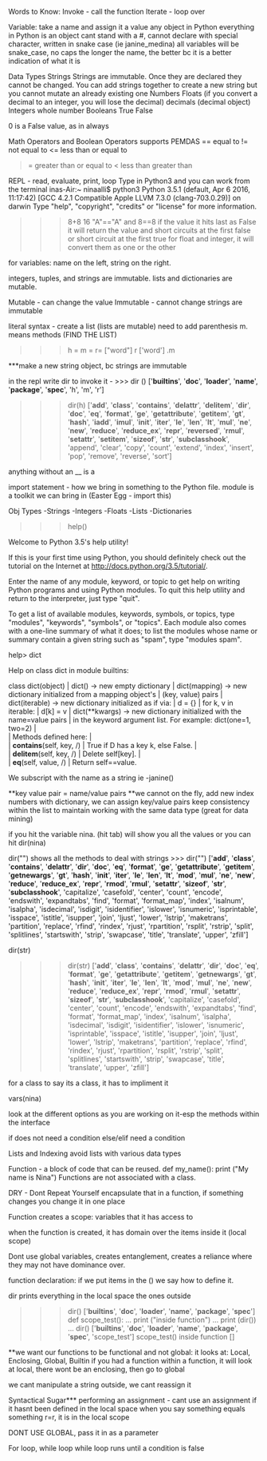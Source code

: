 Words to Know: 
Invoke - call the function
Iterate - loop over


Variable:
  take a name and assign it a value
  any object in Python
  everything in Python is an object
  cant stand with a #, cannot declare with special character, written in snake case (ie janine_medina)
  all variables will be snake_case, no caps
  the longer the name, the better bc it is a better indication of what it is
  
  Data Types
Strings
Strings are immutable. Once they are declared they cannot be changed. You can add strings together to create a new string but you cannot mutate an already existing one
Numbers
  Floats (if you convert a decimal to an integer, you will lose the decimal)
    decimals (decimal object)
  Integers
    whole number
  Booleans
    True
    False
    
0 is a False value, as in always

Math Operators and Boolean Operators
supports PEMDAS
== equal to
!= not equal to
<= less than or equal to
>= greater than or equal to
< less than
> greater than

REPL - read, evaluate, print, loop
Type in Python3 and you can work from the terminal
inas-Air:~ ninaalli$ python3
Python 3.5.1 (default, Apr  6 2016, 11:17:42) 
[GCC 4.2.1 Compatible Apple LLVM 7.3.0 (clang-703.0.29)] on darwin
Type "help", "copyright", "credits" or "license" for more information.
>>> 
>>> 8+8
16
>>> "A"=="A" and 8==8
if the value it hits last as False it will return the value
and short circuits at the first false
or short circuit at the first true
for float and integer, it will convert them as one or the other


for variables: 
name on the left, string on the right.

integers, tuples, and strings are immutable.
  lists and dictionaries are mutable.
  
  Mutable - can change the value
  Immutable - cannot change
  strings are immutable
  
literal syntax - create a list (lists are mutable) need to add parenthesis
m. means methods (FIND THE LIST)
  >>> h = m = r= ["word"]
  >>> r
  ['word']
  >>> .m


***make a new string object, bc strings are immutable
  
in the repl write dir <built-in function dir>
to invoke it - >>> dir ()
['__builtins__', '__doc__', '__loader__', '__name__', '__package__', '__spec__', 'h', 'm', 'r']

>>> dir(h)
['__add__', '__class__', '__contains__', '__delattr__', '__delitem__', '__dir__', '__doc__', '__eq__', '__format__', '__ge__', '__getattribute__', '__getitem__', '__gt__', '__hash__', '__iadd__', '__imul__', '__init__', '__iter__', '__le__', '__len__', '__lt__', '__mul__', '__ne__', '__new__', '__reduce__', '__reduce_ex__', '__repr__', '__reversed__', '__rmul__', '__setattr__', '__setitem__', '__sizeof__', '__str__', '__subclasshook__', 'append', 'clear', 'copy', 'count', 'extend', 'index', 'insert', 'pop', 'remove', 'reverse', 'sort']

anything without an __ is a 
  
import statement - how we bring in something to the Python file.
module is a toolkit we can bring in (Easter Egg - import this)

Obj Types
-Strings
-Integers
-Floats
-Lists
-Dictionaries

>>> help()

Welcome to Python 3.5's help utility!

If this is your first time using Python, you should definitely check out
the tutorial on the Internet at http://docs.python.org/3.5/tutorial/.

Enter the name of any module, keyword, or topic to get help on writing
Python programs and using Python modules.  To quit this help utility and
return to the interpreter, just type "quit".

To get a list of available modules, keywords, symbols, or topics, type
"modules", "keywords", "symbols", or "topics".  Each module also comes
with a one-line summary of what it does; to list the modules whose name
or summary contain a given string such as "spam", type "modules spam".

help> dict

Help on class dict in module builtins:

class dict(object)
 |  dict() -> new empty dictionary
 |  dict(mapping) -> new dictionary initialized from a mapping object's
 |      (key, value) pairs
 |  dict(iterable) -> new dictionary initialized as if via:
 |      d = {}
 |      for k, v in iterable:
 |          d[k] = v
 |  dict(**kwargs) -> new dictionary initialized with the name=value pairs
 |      in the keyword argument list.  For example:  dict(one=1, two=2)
 |  
 |  Methods defined here:
 |  
 |  __contains__(self, key, /)
 |      True if D has a key k, else False.
 |  
 |  __delitem__(self, key, /)
 |      Delete self[key].
 |  
 |  __eq__(self, value, /)
 |      Return self==value.
 
 We subscript with the name as a string ie -janine()
 
 **key value pair = name/value pairs
 **we cannot on the fly, add new index numbers
  with dictionary, we can assign key/value pairs
  keep consistency within the list to maintain working with the same data type (great for data mining)
  
  if you hit the variable nina. (hit tab) will show you all the values or you can hit dir(nina)
  
  dir("")
    shows all the methods to deal with strings
    >>> dir("")
['__add__', '__class__', '__contains__', '__delattr__', '__dir__', '__doc__', '__eq__', '__format__', '__ge__', '__getattribute__', '__getitem__', '__getnewargs__', '__gt__', '__hash__', '__init__', '__iter__', '__le__', '__len__', '__lt__', '__mod__', '__mul__', '__ne__', '__new__', '__reduce__', '__reduce_ex__', '__repr__', '__rmod__', '__rmul__', '__setattr__', '__sizeof__', '__str__', '__subclasshook__', 'capitalize', 'casefold', 'center', 'count', 'encode', 'endswith', 'expandtabs', 'find', 'format', 'format_map', 'index', 'isalnum', 'isalpha', 'isdecimal', 'isdigit', 'isidentifier', 'islower', 'isnumeric', 'isprintable', 'isspace', 'istitle', 'isupper', 'join', 'ljust', 'lower', 'lstrip', 'maketrans', 'partition', 'replace', 'rfind', 'rindex', 'rjust', 'rpartition', 'rsplit', 'rstrip', 'split', 'splitlines', 'startswith', 'strip', 'swapcase', 'title', 'translate', 'upper', 'zfill']

    
  dir(str)
  >>> dir(str)
['__add__', '__class__', '__contains__', '__delattr__', '__dir__', '__doc__', '__eq__', '__format__', '__ge__', '__getattribute__', '__getitem__', '__getnewargs__', '__gt__', '__hash__', '__init__', '__iter__', '__le__', '__len__', '__lt__', '__mod__', '__mul__', '__ne__', '__new__', '__reduce__', '__reduce_ex__', '__repr__', '__rmod__', '__rmul__', '__setattr__', '__sizeof__', '__str__', '__subclasshook__', 'capitalize', 'casefold', 'center', 'count', 'encode', 'endswith', 'expandtabs', 'find', 'format', 'format_map', 'index', 'isalnum', 'isalpha', 'isdecimal', 'isdigit', 'isidentifier', 'islower', 'isnumeric', 'isprintable', 'isspace', 'istitle', 'isupper', 'join', 'ljust', 'lower', 'lstrip', 'maketrans', 'partition', 'replace', 'rfind', 'rindex', 'rjust', 'rpartition', 'rsplit', 'rstrip', 'split', 'splitlines', 'startswith', 'strip', 'swapcase', 'title', 'translate', 'upper', 'zfill']

for a class to say its a class, it has to impliment it

vars(nina)

look at the different options as you are working on it-esp the methods within the interface

if does not need a condition
else/elif need a condition

Lists and Indexing
  avoid lists with various data types
  
Function - a block of code that can be reused.
  def my_name():
    print ("My name is Nina")
Functions are not associated with a class.

DRY - Dont Repeat Yourself
  encapsulate that in a function, if something changes you change it in one place
  
Function creates a scope:
  variables that it has access to
  
when the function is created, it has domain over the items inside it (local scope)

Dont use global variables, creates entanglement, creates a reliance where they may not have dominance over.

function declaration:
if we put items in the () we say how to define it.

dir prints everything in the local space
the ones outside 

>>> dir()
['__builtins__', '__doc__', '__loader__', '__name__', '__package__', '__spec__']
>>> def scope_test():
...   print ("inside function")
...   print (dir())
... 
>>> dir()
['__builtins__', '__doc__', '__loader__', '__name__', '__package__', '__spec__', 'scope_test']
>>> scope_test()
inside function
[]

**we want our functions to be functional and not global: 
   it looks at: 
      Local, Enclosing, Global, Builtin
      if you had a function within a function, it will look at local, there wont be an enclosing, then go to global
      
we cant manipulate a string outside, we cant reassign it

Syntactical Sugar***
performing an assignment - cant use an assignment if it hasnt been defined in the local space
when you say something equals something r=r, it is in the local scope

DONT USE GLOBAL, pass it in as a parameter

For loop, while loop
while loop runs until a condition is false


